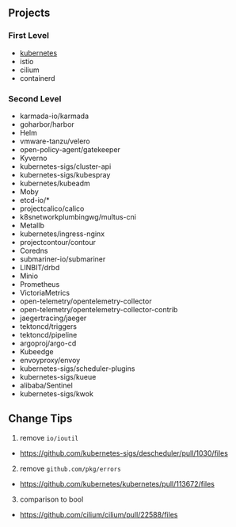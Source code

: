## Projects

### First Level
+ [kubernetes](https://github.com/kubernetes/kubernetes)
+ istio
+ cilium
+ containerd

### Second Level
+ karmada-io/karmada
+ goharbor/harbor
+ Helm
+ vmware-tanzu/velero
+ open-policy-agent/gatekeeper
+ Kyverno
+ kubernetes-sigs/cluster-api
+ kubernetes-sigs/kubespray
+ kubernetes/kubeadm
+ Moby
+ etcd-io/*
+ projectcalico/calico
+ k8snetworkplumbingwg/multus-cni
+ Metallb
+ kubernetes/ingress-nginx
+ projectcontour/contour
+ Coredns
+ submariner-io/submariner
+ LINBIT/drbd
+ Minio
+ Prometheus
+ VictoriaMetrics
+ open-telemetry/opentelemetry-collector
+ open-telemetry/opentelemetry-collector-contrib
+ jaegertracing/jaeger
+ tektoncd/triggers
+ tektoncd/pipeline
+ argoproj/argo-cd
+ Kubeedge
+ envoyproxy/envoy
+ kubernetes-sigs/scheduler-plugins
+ kubernetes-sigs/kueue
+ alibaba/Sentinel
+ kubernetes-sigs/kwok

## Change Tips

1. remove `io/ioutil`
  + https://github.com/kubernetes-sigs/descheduler/pull/1030/files

2. remove `github.com/pkg/errors`
  + https://github.com/kubernetes/kubernetes/pull/113672/files
 
3. comparison to bool
  + https://github.com/cilium/cilium/pull/22588/files
